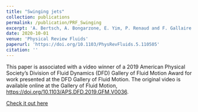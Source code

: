 ```yaml
---
title: "Swinging jets"
collection: publications
permalink: /publication/PRF_Swinging
excerpt: 'A. Bertsch, A. Bongarzone, E. Yim, P. Renaud and F. Gallaire'
date: 2020-10-01
venue: 'Physical Review Fluids'
paperurl: 'https://doi.org/10.1103/PhysRevFluids.5.110505'
citation: ''
---
```

This paper is associated with a video winner of a 2019 American Physical Society’s Division of Fluid Dynamics (DFD) Gallery of Fluid Motion Award for work presented at the DFD Gallery of Fluid Motion. The original video is available online at the Gallery of Fluid Motion, https://doi.org/10.1103/APS.DFD.2019.GFM.V0036.

[Check it out here](http://Alessandro-Bongarzone.github.io/files/PRF_Swinging-jets.pdf)
